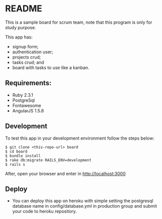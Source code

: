# README

This is a sample board for scrum team, note that this program is only for study purpose.

This app has:
 - signup form;
 - authentication user;
 - projects crud;
 - tasks crud; and
 - board with tasks to use like a kanban.

## Requirements:

- Ruby 2.3.1
- PostgreSql
- Fontawesome
- AngularJS 1.5.8

## Development

To test this app in your development environment follow the steps below:


```
$ git clone <this-repo-url> board
$ cd board
$ bundle install
$ rake db:migrate RAILS_ENV=development
$ rails s
```

After, open your browser and enter in [http://localhost:3000](http://localhost:3000)


## Deploy

* You can deploy this app on heroku with simple setting the postgresql database name in config/database.yml in production group
and submit your code to heroku repository.